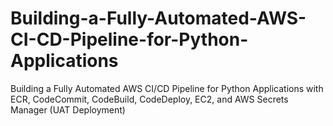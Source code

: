 # Building-a-Fully-Automated-AWS-CI-CD-Pipeline-for-Python-Applications
Building a Fully Automated AWS CI/CD Pipeline for Python Applications with ECR, CodeCommit, CodeBuild, CodeDeploy, EC2, and AWS Secrets Manager (UAT Deployment)
